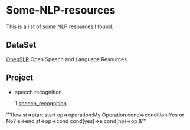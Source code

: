# Some-NLP-resources
This is a list of  some NLP resources I found.

## DataSet

  [OpenSLR](http://www.openslr.org/resources.php):Open Speech and Language Resources.

## Project

- specch recognition

  1.[speech_recognition](https://github.com/Uberi/speech_recognition)

'''flow
st=>start:start
op=>operation:My Operation
cond=>condition:Yes or No?
e=>end
st->op->cond
cond(yes)->e
cond(no)->op
&'''
